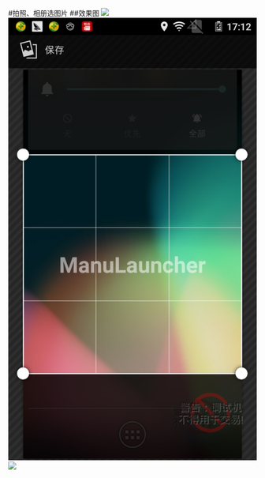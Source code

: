 #拍照、相册选图片
##效果图
![](https://github.com/hyn_0525/PhotoSelectDemo/raw/master/screenshot/click.png)
![](https://github.com/yananhuang0525/PhotoSelectDemo/raw/master/screenshot/shear.png)
![](https://github.com/hyn_0525@sina.com/PhotoSelectDemo/raw/master/screenshot/result.png)